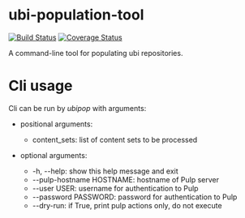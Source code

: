 # **ubi-population-tool**
[![Build Status](https://travis-ci.org/release-engineering/ubi-population-tool.svg?branch=master)](https://travis-ci.org/release-engineering/ubi-population-tool)
[![Coverage Status](https://coveralls.io/repos/github/release-engineering/ubi-population-tool/badge.svg?branch=master)](https://coveralls.io/github/release-engineering/ubi-population-tool?branch=master)


A command-line tool for populating ubi repositories.

# Cli usage

Cli can be run by *ubipop* with arguments:

- positional arguments:
  - content_sets: list of content sets to be processed

- optional arguments:
  - -h, --help: show this help message and exit
  - --pulp-hostname HOSTNAME: hostname of Pulp server
  - --user USER: username for authentication to Pulp
  - --password PASSWORD: password for authentication to Pulp
  - --dry-run: if True, print pulp actions only, do not execute